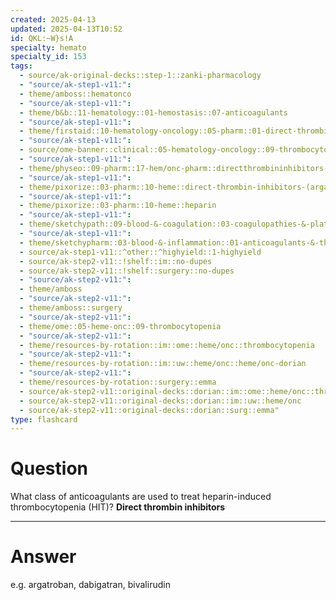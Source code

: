 ```yaml
---
created: 2025-04-13
updated: 2025-04-13T10:52
id: QKL:~W}s!A
specialty: hemato
specialty_id: 153
tags:
  - source/ak-original-decks::step-1::zanki-pharmacology
  - "source/ak-step1-v11:": 
  - theme/amboss::hematonco
  - "source/ak-step1-v11:": 
  - theme/b&b::11-hematology::01-hemostasis::07-anticoagulants
  - "source/ak-step1-v11:": 
  - theme/firstaid::10-hematology-oncology::05-pharm::01-direct-thrombin-inhibitors
  - "source/ak-step1-v11:": 
  - source/ome-banner::clinical::05-hematology-oncology::09-thrombocytopenia
  - "source/ak-step1-v11:": 
  - theme/physeo::09-pharm::17-hem/onc-pharm::directthrombininhibitors-directfactorxainhibitors
  - "source/ak-step1-v11:": 
  - theme/pixorize::03-pharm::10-heme::direct-thrombin-inhibitors-(argatroban,-dabigatran,-bivalirudin)
  - "source/ak-step1-v11:": 
  - theme/pixorize::03-pharm::10-heme::heparin
  - "source/ak-step1-v11:": 
  - theme/sketchypath::09-blood-&-coagulation::03-coagulopathies-&-platelet-disorders::01-quantitative-platelet-disorders
  - "source/ak-step1-v11:": 
  - theme/sketchypharm::03-blood-&-inflammation::01-anticoagulants-&-thrombolytics::01-heparin,-lmwh,-fondaparinux,-direct-thrombin-inhibitors,-xa-inhibitors
  - source/ak-step1-v11::^other::^highyield::1-highyield
  - source/ak-step2-v11::!shelf::im::no-dupes
  - source/ak-step2-v11::!shelf::surgery::no-dupes
  - "source/ak-step2-v11:": 
  - theme/amboss
  - "source/ak-step2-v11:": 
  - theme/amboss::surgery
  - "source/ak-step2-v11:": 
  - theme/ome::05-heme-onc::09-thrombocytopenia
  - "source/ak-step2-v11:": 
  - theme/resources-by-rotation::im::ome::heme/onc::thrombocytopenia
  - "source/ak-step2-v11:": 
  - theme/resources-by-rotation::im::uw::heme/onc::heme/onc-dorian
  - "source/ak-step2-v11:": 
  - theme/resources-by-rotation::surgery::emma
  - source/ak-step2-v11::original-decks::dorian::im::ome::heme/onc::thrombocytopenia
  - source/ak-step2-v11::original-decks::dorian::im::uw::heme/onc
  - source/ak-step2-v11::original-decks::dorian::surg::emma"
type: flashcard
---
```


# Question
What class of anticoagulants are used to treat heparin-induced thrombocytopenia (HIT)?   **Direct thrombin inhibitors**

---

# Answer
e.g. argatroban, dabigatran, bivalirudin